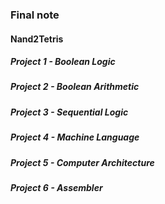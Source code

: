 ### Final note
#### Nand2Tetris

##### Project 1 - Boolean Logic




##### Project 2 - Boolean Arithmetic
##### Project 3 - Sequential Logic
##### Project 4 - Machine Language
##### Project 5 - Computer Architecture
##### Project 6 - Assembler
